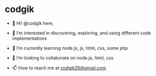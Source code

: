 # codgik

- 👋 Hi! @codgik here,

- 👀 I’m interested in discovering, exploring, and using different code implementations

- 🌱 I’m currently learning node.js, js, html, css, some php

- 💞️ I’m looking to collaborate on node.js, html, css

- 📫 How to reach me at codgik26@gmail.com

<!---
COMMENTS:

codgik/codgik is a ✨ special ✨ repository because its `README.md`
(this file) appears on your GitHub profile.

You can click the Preview link to take a look at your changes.
--->
